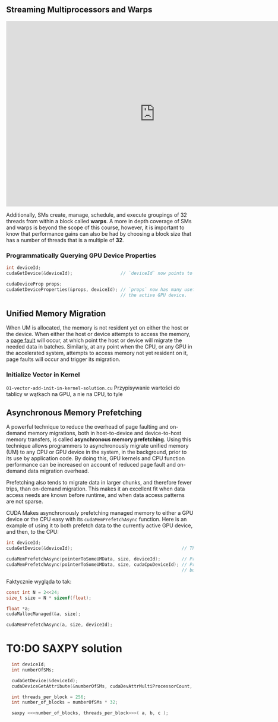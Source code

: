 ## Streaming Multiprocessors and Warps

<div align="center"><iframe src="https://view.officeapps.live.com/op/view.aspx?src=https://developer.download.nvidia.com/training/courses/C-AC-01-V1/embedded/task2/NVPROF_UM_1.pptx" width="800px" height="500px" frameborder="0"></iframe></div>

Additionally, SMs create, manage, schedule, and execute groupings of 32 threads from within a block called **warps**. A more in depth coverage of SMs and warps is beyond the scope of this course, however, it is important to know that performance gains can also be had by choosing a block size that has a number of threads that is a multiple of **32**.
### Programmatically Querying GPU Device Properties
```c
int deviceId;
cudaGetDevice(&deviceId);                  // `deviceId` now points to the id of the currently active GPU.

cudaDeviceProp props;
cudaGetDeviceProperties(&props, deviceId); // `props` now has many useful properties about
                                           // the active GPU device.
```

## Unified Memory Migration

When UM is allocated, the memory is not resident yet on either the host or the device. When either the host or device attempts to access the memory, a [page fault](https://en.wikipedia.org/wiki/Page_fault) will occur, at which point the host or device will migrate the needed data in batches. Similarly, at any point when the CPU, or any GPU in the accelerated system, attempts to access memory not yet resident on it, page faults will occur and trigger its migration.

### Initialize Vector in Kernel
`01-vector-add-init-in-kernel-solution.cu` Przypisywanie wartości do tablicy w wątkach na GPU, a nie na CPU, to tyle

## Asynchronous Memory Prefetching

A powerful technique to reduce the overhead of page faulting and on-demand memory migrations, both in host-to-device and device-to-host memory transfers, is called **asynchronous memory prefetching**. Using this technique allows programmers to asynchronously migrate unified memory (UM) to any CPU or GPU device in the system, in the background, prior to its use by application code. By doing this, GPU kernels and CPU function performance can be increased on account of reduced page fault and on-demand data migration overhead.

Prefetching also tends to migrate data in larger chunks, and therefore fewer trips, than on-demand migration. This makes it an excellent fit when data access needs are known before runtime, and when data access patterns are not sparse.

CUDA Makes asynchronously prefetching managed memory to either a GPU device or the CPU easy with its `cudaMemPrefetchAsync` function. Here is an example of using it to both prefetch data to the currently active GPU device, and then, to the CPU:

```cpp
int deviceId;
cudaGetDevice(&deviceId);                                         // The ID of the currently active GPU device.

cudaMemPrefetchAsync(pointerToSomeUMData, size, deviceId);        // Prefetch to GPU device.
cudaMemPrefetchAsync(pointerToSomeUMData, size, cudaCpuDeviceId); // Prefetch to host. `cudaCpuDeviceId` is a
                                                                  // built-in CUDA variable.
```
Faktycznie wygląda to tak:
```c
const int N = 2<<24;
size_t size = N * sizeof(float);

float *a;
cudaMallocManaged(&a, size);

cudaMemPrefetchAsync(a, size, deviceId);
```
# TO:DO SAXPY solution

```c
  int deviceId;
  int numberOfSMs;

  cudaGetDevice(&deviceId);
  cudaDeviceGetAttribute(&numberOfSMs, cudaDevAttrMultiProcessorCount, deviceId);

  int threads_per_block = 256;
  int number_of_blocks = numberOfSMs * 32;

  saxpy <<<number_of_blocks, threads_per_block>>>( a, b, c );
```
